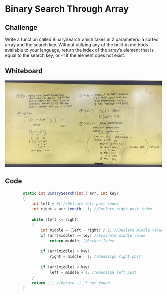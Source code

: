 # Binary Search Through Array

## Challenge

Write a function called BinarySearch which takes in 2 parameters: a sorted array and the search key. 
Without utilizing any of the built-in methods available to your language, return the index of the array’s 
element that is equal to the search key, or -1 if the element does not exist.

## Whiteboard

![whiteboard_image](../../assets/binary_search.jpg)

## Code
```C#
        static int BinarySearch(int[] arr, int key)
        {
            int left = 0; //Delcare left post index
            int right = arr.Length - 1; //Declare right post index

            while (left <= right)
            {
                int middle = (left + right) / 2; //Declare middle value index
                if (arr[middle] == key) //Evaluate middle value
                    return middle; //Return Index

                if (arr[middle] > key)
                    right = middle - 1; //Reassign right post

                if (arr[middle] < key)
                    left = middle + 1; //Reassign left post
            }
            return -1; //Return -1 if not found
        }
```

